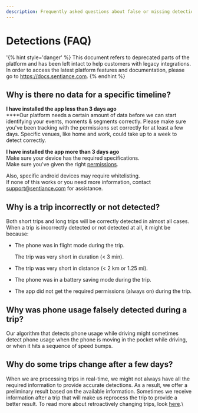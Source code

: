 ```yaml
---
description: Frequently asked questions about false or missing detections.
---
```


# Detections (FAQ)

'{% hint style='danger' %} This document refers to deprecated parts of the platform and has been left intact to help customers with legacy integrations. In order to access the latest platform features and documentation, please go to https://docs.sentiance.com. {% endhint %}

## Why is there no data for a specific timeline?

**I have installed the app less than 3 days ago**\
****Our platform needs a certain amount of data before we can start identifying your events, moments & segments correctly. Please make sure you've been tracking with the permissions set correctly for at least a few days. Specific venues, like home and work, could take up to a week to detect correctly.

**I have installed the app more than 3 days ago**\
Make sure your device has the required specifications.\
Make sure you've given the right [permissions](../../sdk/getting-started/android-sdk/permissions.md).&#x20;

Also, specific android devices may require whitelisting.\
If none of this works or you need more information, contact [support@sentiance.com](mailto:support@sentiance.com) for assistance.

## **Why is a trip incorrectly or not detected?**

Both short trips and long trips will be correctly detected in almost all cases. When a trip is incorrectly detected or not detected at all, it might be because:

*   The phone was in flight mode during the trip.

    The trip was very short in duration (< 3 min).
* The trip was very short in distance (< 2 km or 1.25 mi).
* The phone was in a battery saving mode during the trip.
* The app did not get the required permissions (always on) during the trip.

## **Why was phone usage falsely detected during a trip?**

Our algorithm that detects phone usage while driving might sometimes detect phone usage when the phone is moving in the pocket while driving, or when it hits a sequence of speed bumps.&#x20;

## **Why do some trips change after a few days?**

When we are processing trips in real-time, we might not always have all the required information to provide accurate detections. As a result, we offer a preliminary result based on the available information. Sometimes we receive information after a trip that will make us reprocess the trip to provide a better result. To read more about retroactively changing trips, look [here](https://www.sentiance.com/2019/07/03/when-context-is-king-time-is-queen/).\
